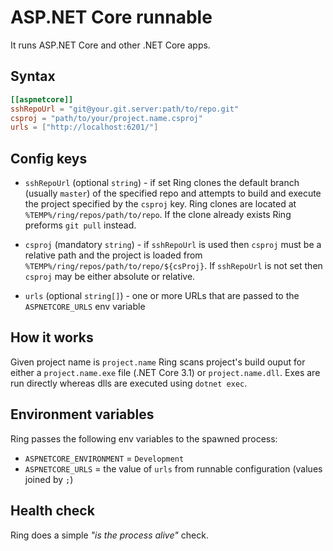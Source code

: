# ASP.NET Core runnable

It runs ASP.NET Core and other .NET Core apps. 

## Syntax

```toml
[[aspnetcore]]
sshRepoUrl = "git@your.git.server:path/to/repo.git"
csproj = "path/to/your/project.name.csproj"
urls = ["http://localhost:6201/"]
```
## Config keys

* `sshRepoUrl` (optional `string`) - if set Ring clones the default branch (usually `master`) of the specified repo and attempts to build and execute the project specified by the `csproj` key.
Ring clones are located at `%TEMP%/ring/repos/path/to/repo`. If the clone already exists Ring preforms `git pull` instead.

* `csproj` (mandatory `string`) - if `sshRepoUrl` is used then `csproj` must be a relative path and the project is loaded from `%TEMP%/ring/repos/path/to/repo/${csProj}`. If `sshRepoUrl` is not set then
`csproj` may be either absolute or relative.

* `urls` (optional `string[]`) - one or more URLs that are passed to the `ASPNETCORE_URLS` env variable

## How it works

Given project name is `project.name`
Ring scans project's build ouput for either a `project.name.exe` file (.NET Core 3.1) or `project.name.dll`. Exes are run directly whereas dlls
are executed using `dotnet exec`. 

## Environment variables

Ring passes the following env variables to the spawned process:

* `ASPNETCORE_ENVIRONMENT` = `Development`
* `ASPNETCORE_URLS` = the value of `urls` from runnable configuration (values joined by `;`)

## Health check

Ring does a simple *"is the process alive"* check. 

